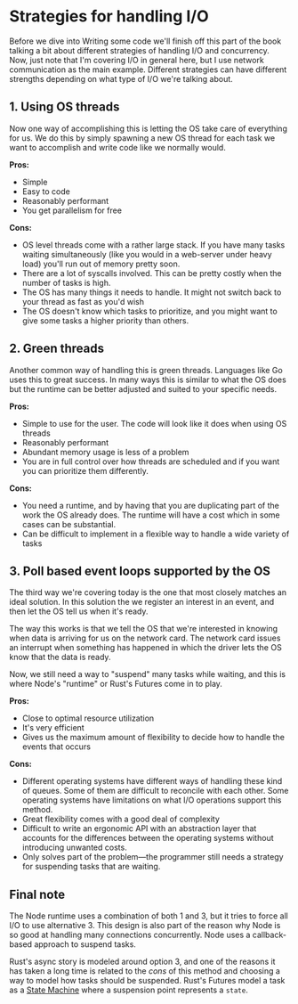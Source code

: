 # Strategies for handling I/O

Before we dive into Writing some code we'll finish off this part of the book talking a bit about different strategies of handling I/O and concurrency. Now, just note that I'm covering I/O in general here, but I use network communication as the main example. Different strategies can have different strengths depending on what type of I/O we're talking about.

## 1. Using OS threads

Now one way of accomplishing this is letting the OS take care of everything for us. We do this by simply spawning a new OS thread for each task we want to accomplish and write code like we normally would.

**Pros:**

- Simple
- Easy to code
- Reasonably performant
- You get parallelism for free

**Cons:**

- OS level threads come with a rather large stack. If you have many tasks waiting simultaneously (like you would in a web-server under heavy load) you'll run out of memory pretty soon.
- There are a lot of syscalls involved. This can be pretty costly when the number of tasks is high.
- The OS has many things it needs to handle. It might not switch back to your thread as fast as you'd wish
- The OS doesn't know which tasks to prioritize, and you might want to give some tasks a higher priority than others.


## 2. Green threads

Another common way of handling this is green threads. Languages like Go uses this to great success. In many ways this is similar to what the OS does but the runtime can be better adjusted and suited to your specific needs.

**Pros:**

- Simple to use for the user. The code will look like it does when using OS threads
- Reasonably performant
- Abundant memory usage is less of a problem
- You are in full control over how threads are scheduled and if you want you can prioritize them differently.

**Cons:**

- You need a runtime, and by having that you are duplicating part of the work the OS already does. The runtime will have a cost which in some cases can be substantial.
- Can be difficult to implement in a flexible way to handle a wide variety of tasks


## 3. Poll based event loops supported by the OS

The third way we're covering today is the one that most closely matches an ideal solution. In this solution the we register an interest in an event, and then let the OS tell us when it's ready. 

The way this works is that we tell the OS that we're interested in knowing when data is arriving for us on the network card. The network card issues an interrupt when something has happened in which the driver lets the OS know that the data is ready. 

Now, we still need a way to "suspend" many tasks while waiting, and this is where Node's "runtime" or Rust's Futures come in to play.

**Pros:**

- Close to optimal resource utilization
- It's very efficient
- Gives us the maximum amount of flexibility to decide how to handle the events that occurs

**Cons:**

- Different operating systems have different ways of handling these kind of queues. Some of them are difficult to reconcile with each other. Some operating systems have limitations on what I/O operations support this method.
- Great flexibility comes with a good deal of complexity
- Difficult to write an ergonomic API with an abstraction layer that accounts for the differences between the operating systems without introducing unwanted costs.
- Only solves part of the problem—the programmer still needs a strategy for suspending tasks that are waiting.


## Final note

The Node runtime uses a combination of both 1 and 3, but it tries to force all I/O to use alternative 3. This design is also part of the reason why Node is so good at handling many connections concurrently.  Node uses a callback-based approach to suspend tasks.

Rust's async story is modeled around option 3, and one of the reasons it has taken a long time is related to the _cons_ of this method and choosing a way to model how tasks should be suspended. Rust's Futures model a task as a [State Machine](https://en.wikipedia.org/wiki/Finite-state_machine) where a suspension point represents a `state`.
